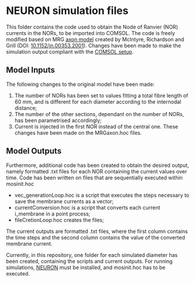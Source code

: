 # NEURON simulation files

This folder contains the code used to obtain the Node of Ranvier (NOR) currents in the NORs, to be imported into COMSOL. 
The code is freely modified based on MRG [axon model](https://senselab.med.yale.edu/ModelDB/showmodel.cshtml?model=3810#tabs-1) created by McIntyre, Richardson and Grill (DOI: [10.1152/jn.00353.2001](https://journals.physiology.org/doi/full/10.1152/jn.00353.2001)).
Changes have been made to make the simulation output compliant with the [COMSOL setup](https://github.com/fabianadelbono/PNrec/tree/main/Code/2.%20COMSOL).

## Model Inputs
The following changes to the original model have been made: 
1. The number of NORs has been set to values fitting a total fibre length of 60 mm, and is different for each diameter according to the internodal distance;
2. The number of the other sections, dependant on the number of NORs, has been parametrised accordingly;
3. Current is injected in the first NOR instead of the central one.
These changes have been made on the MRGaxon.hoc files. 

## Model Outputs
Furthermore, additional code has been created to obtain the desired output, namely formatted .txt files for each NOR containing the current values over time. 
Code has been written on files that are sequentially executed within mosinit.hoc
- vec_generationLoop.hoc is a script that executes the steps necessary to save the membrane currents as a vector;
- currentConversion.hoc is a script that converts each current i_membrane in a point process;
- fileCretionLoop.hoc creates the files;

The current outputs are formatted .txt files, where the first column contains the time steps and the second
column contains the value of the converted membrane current.

Currently, in this repository, one folder for each simulated diameter has been created, containing the scripts and current outputs. 
For running simulations, [NEURON](https://neuron.yale.edu/neuron/) must be installed, and mosinit.hoc has to be executed. 
